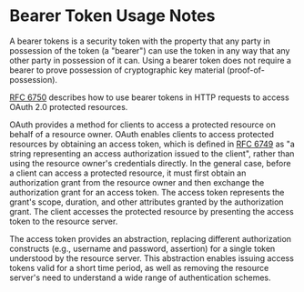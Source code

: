 # Bearer Token Usage Notes

A bearer tokens is a security token with the property that any party in possession of the token (a "bearer") can use the token in any way that any other party in possession of it can. Using a bearer token does not require a bearer to prove possession of cryptographic key material (proof-of-possession).

[RFC 6750](https://tools.ietf.org/html/rfc6750) describes how to use bearer tokens in HTTP requests to access OAuth 2.0 protected resources.

OAuth provides a method for clients to access a protected resource on behalf of a resource owner. OAuth enables clients to access protected resources by obtaining an access token, which is defined in [RFC 6749](https://tools.ietf.org/html/rfc6749) as "a string representing an access authorization issued to the client", rather than using the resource owner's credentials directly. In the general case, before a client can access a protected resource, it must first obtain an authorization grant from the resource owner and then exchange the authorization grant for an access token. The access token represents the grant's scope, duration, and other attributes granted by the authorization grant. The client accesses the protected resource by presenting the access token to the resource server.

The access token provides an abstraction, replacing different authorization constructs (e.g., username and password, assertion) for a single token understood by the resource server. This abstraction enables issuing access tokens valid for a short time period, as well as removing the resource server's need to understand a wide range of authentication schemes.
